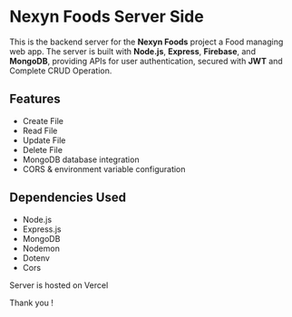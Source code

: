 # Nexyn Foods Server Side 

This is the backend server for the **Nexyn Foods** project a Food managing web app. The server is built with **Node.js**, **Express**, **Firebase**, and **MongoDB**, providing APIs for user authentication, secured with **JWT** and Complete CRUD Operation.

## Features

- Create File
- Read File
- Update File
- Delete File 
- MongoDB database integration
- CORS & environment variable configuration

## Dependencies Used

- Node.js
- Express.js
- MongoDB
- Nodemon
- Dotenv
- Cors

Server is hosted on Vercel

Thank you !
